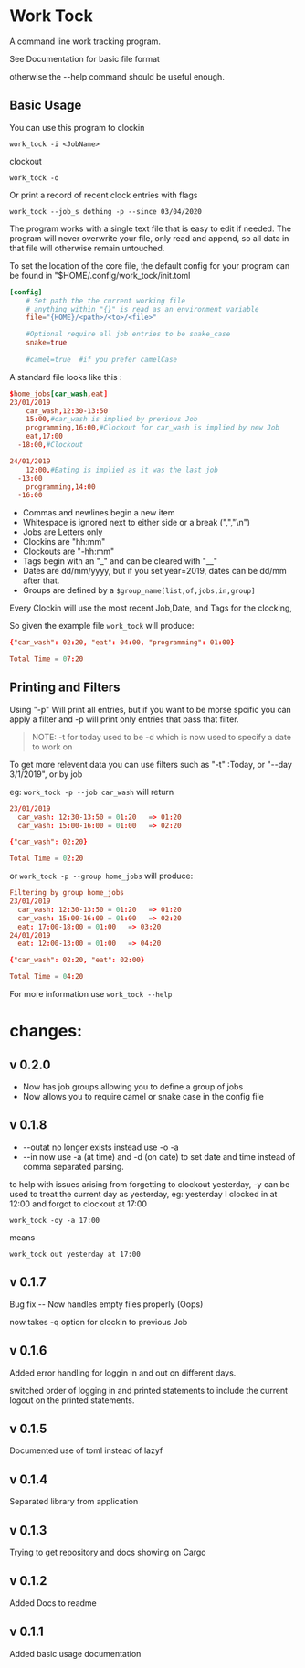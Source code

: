 Work Tock
==========

A command line work tracking program.

See Documentation for basic file format

otherwise the --help command should be useful enough.



Basic Usage
----------

You can use this program to clockin

    work_tock -i <JobName>

clockout

    work_tock -o

Or print a record of recent clock entries with flags

    work_tock --job_s dothing -p --since 03/04/2020


The program works with a single text file that is easy to edit if needed. The program will never overwrite your file, only read and append, so all data in that file will otherwise remain untouched.

To set the location of the core file, the default config for your program can be found in "$HOME/.config/work\_tock/init.toml 

```toml
[config]
    # Set path the the current working file 
    # anything within "{}" is read as an environment variable
    file="{HOME}/<path>/<to>/<file>"

    #Optional require all job entries to be snake_case
    snake=true  
    
    #camel=true  #if you prefer camelCase
```

A standard file looks like this :

```toml
$home_jobs[car_wash,eat]
23/01/2019
    car_wash,12:30-13:50
    15:00,#car_wash is implied by previous Job
    programming,16:00,#Clockout for car_wash is implied by new Job
    eat,17:00
  -18:00,#Clockout

24/01/2019
    12:00,#Eating is implied as it was the last job
  -13:00
    programming,14:00
  -16:00
```

* Commas and newlines begin a new item
* Whitespace is ignored next to either side or a break (",","\n")
* Jobs are Letters only
* Clockins are "hh:mm"
* Clockouts are  "-hh:mm"
* Tags begin with an "\_" and can be cleared with "\_\_"
* Dates are dd/mm/yyyy, but if you set year=2019, dates can be dd/mm after that.
* Groups are defined by a ```$group_name[list,of,jobs,in,group]```

Every Clockin will use the most recent Job,Date, and Tags for the clocking, 

So given the example file ```work_tock``` will produce:

```toml
{"car_wash": 02:20, "eat": 04:00, "programming": 01:00}

Total Time = 07:20

```

Printing and Filters
------------------

Using "-p" Will print all entries, but if you want to be morse spcific you can apply a filter and -p will print only entries that pass that filter.

> NOTE: -t for today used to be -d which is now used to specify a date to work on

To get more relevent data you can use filters such as "-t" :Today, or "--day 3/1/2019", or by job 

eg: ```work_tock -p --job car_wash``` will return

```toml
23/01/2019
  car_wash: 12:30-13:50 = 01:20   => 01:20
  car_wash: 15:00-16:00 = 01:00   => 02:20

{"car_wash": 02:20}

Total Time = 02:20

```

or ```work_tock -p --group home_jobs``` will produce:

```toml
Filtering by group home_jobs
23/01/2019
  car_wash: 12:30-13:50 = 01:20   => 01:20
  car_wash: 15:00-16:00 = 01:00   => 02:20
  eat: 17:00-18:00 = 01:00   => 03:20
24/01/2019
  eat: 12:00-13:00 = 01:00   => 04:20

{"car_wash": 02:20, "eat": 02:00}

Total Time = 04:20

```




For more information use ```work_tock --help```





changes:
=========

## v 0.2.0

* Now has job groups allowing you to define a group of jobs
* Now allows you to require camel or snake case in the config file

## v 0.1.8

* --outat no longer exists instead use -o -a <timeout>
* --in now use -a (at time) and -d (on date) to set date and time instead of comma separated parsing.

to help with issues arising from forgetting to clockout yesterday, -y can be used to treat the current day as yesterday, eg: yesterday I clocked in at 12:00 and forgot to clockout at 17:00

    work_tock -oy -a 17:00 

means

    work_tock out yesterday at 17:00



v 0.1.7
--------

Bug fix -- Now handles empty files properly (Oops)

now takes -q option for clockin to previous Job

v 0.1.6
---------

Added error handling for loggin in and out on different days.

switched order of logging in and printed statements to include the current logout on the printed statements.


v 0.1.5
-----------

Documented use of toml instead of lazyf

v 0.1.4
--------
Separated library from application

v 0.1.3
-------
Trying to get repository and docs showing on Cargo

v 0.1.2
--------
Added Docs to readme


v 0.1.1
--------

Added basic usage documentation

